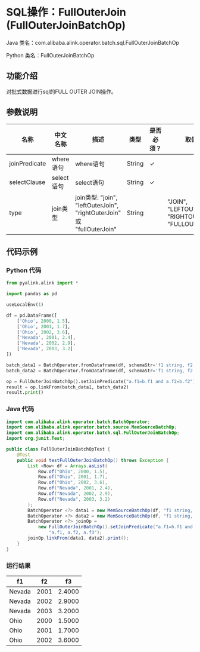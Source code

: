 # SQL操作：FullOuterJoin (FullOuterJoinBatchOp)
Java 类名：com.alibaba.alink.operator.batch.sql.FullOuterJoinBatchOp

Python 类名：FullOuterJoinBatchOp


## 功能介绍
对批式数据进行sql的FULL OUTER JOIN操作。

## 参数说明

| 名称 | 中文名称 | 描述 | 类型 | 是否必须？ | 取值范围 | 默认值 |
| --- | --- | --- | --- | --- | --- | --- |
| joinPredicate | where语句 | where语句 | String | ✓ |  |  |
| selectClause | select语句 | select语句 | String | ✓ |  |  |
| type | join类型 | join类型: "join", "leftOuterJoin", "rightOuterJoin" 或 "fullOuterJoin" | String |  | "JOIN", "LEFTOUTERJOIN", "RIGHTOUTERJOIN", "FULLOUTERJOIN" | "JOIN" |

## 代码示例
### Python 代码
```python
from pyalink.alink import *

import pandas as pd

useLocalEnv(1)

df = pd.DataFrame([
    ['Ohio', 2000, 1.5],
    ['Ohio', 2001, 1.7],
    ['Ohio', 2002, 3.6],
    ['Nevada', 2001, 2.4],
    ['Nevada', 2002, 2.9],
    ['Nevada', 2003, 3.2]
])

batch_data1 = BatchOperator.fromDataframe(df, schemaStr='f1 string, f2 bigint, f3 double')
batch_data2 = BatchOperator.fromDataframe(df, schemaStr='f1 string, f2 bigint, f3 double')

op = FullOuterJoinBatchOp().setJoinPredicate("a.f1=b.f1 and a.f2=b.f2").setSelectClause("a.f1, a.f2, a.f3")
result = op.linkFrom(batch_data1, batch_data2)
result.print()
```

### Java 代码
```java
import com.alibaba.alink.operator.batch.BatchOperator;
import com.alibaba.alink.operator.batch.source.MemSourceBatchOp;
import com.alibaba.alink.operator.batch.sql.FullOuterJoinBatchOp;
import org.junit.Test;

public class FullOuterJoinBatchOpTest {
	@Test
    public void testFullOuterJoinBatchOp() throws Exception {
    	List <Row> df = Arrays.asList(
    		Row.of("Ohio", 2000, 1.5),
    		Row.of("Ohio", 2001, 1.7),
    		Row.of("Ohio", 2002, 3.6),
    		Row.of("Nevada", 2001, 2.4),
    		Row.of("Nevada", 2002, 2.9),
    		Row.of("Nevada", 2003, 3.2)
    	);
    	BatchOperator <?> data1 = new MemSourceBatchOp(df, "f1 string, f2 int, f3 double");
    	BatchOperator <?> data2 = new MemSourceBatchOp(df, "f1 string, f2 int, f3 double");
    	BatchOperator <?> joinOp =
    		new FullOuterJoinBatchOp().setJoinPredicate("a.f1=b.f1 and a.f2=b.f2").setSelectClause(
    			"a.f1, a.f2, a.f3");
    	joinOp.linkFrom(data1, data2).print();
    }
}
```

### 运行结果

f1|f2|f3
---|---|---
Nevada|2001|2.4000
Nevada|2002|2.9000
Nevada|2003|3.2000
Ohio|2000|1.5000
Ohio|2001|1.7000
Ohio|2002|3.6000
